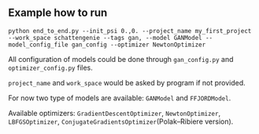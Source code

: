 ## Example how to run

```
python end_to_end.py --init_psi 0.,0. --project_name my_first_project --work_space schattengenie --tags gan, --model GANModel --model_config_file gan_config --optimizer NewtonOptimizer
```

All configuration of models could be done through `gan_config.py` and `optimizer_config.py` files.

`project_name` and `work_space` would be asked by program if not provided.

For now two type of models are available: `GANModel` and `FFJORDModel`.

Available optimizers: `GradientDescentOptimizer`, `NewtonOptimizer`, `LBFGSOptimizer`, `ConjugateGradientsOptimizer`(Polak–Ribiere version).
